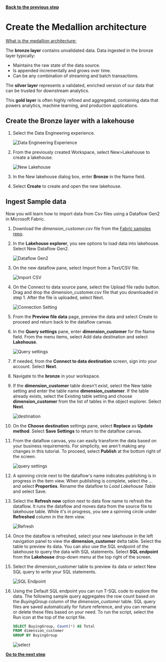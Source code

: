 [**Back to the previous step**](/FromZeroToHero_Parma/Analytics%20-%20How%20To%20Proceed/1_Create_MS_Fabric_workspace.md)

# Create the Medallion architecture

[What is the medallion architecture:](https://learn.microsoft.com/en-us/azure/databricks/lakehouse/medallion)

The **bronze layer** contains unvalidated data. Data ingested in the bronze layer typically:

- Maintains the raw state of the data source.
- Is appended incrementally and grows over time.
- Can be any combination of streaming and batch transactions.

The **silver layer** represents a validated, enriched version of our data that can be trusted for downstream analytics.

This **gold layer** is often highly refined and aggregated, containing data that powers analytics, machine learning, and production applications.

## Create the Bronze layer with a lakehouse

1. Select the Data Engineering experience.

    ![Data Engineering Experience](../Images/select-data-engineering-experience.png)

2. From the previously created Workspace, select New>Lakehouse to create a lakehouse.

    ![New Lakehouse](../Images/new-lakehouse.png)

3. In the New lakehouse dialog box, enter **Bronze** in the Name field.
4. Select **Create** to create and open the new lakehouse.

## Ingest Sample data

Now you will learn how to import data from Csv files using a Dataflow Gen2 in Microsoft Fabric.

1. Download the *dimension_customer.csv* file from the [Fabric samples repo](https://github.com/microsoft/fabric-samples/blob/689e78676174d4627fc3855165bde9100cb4d19e/docs-samples/data-engineering/dimension_customer.csv).
2. In the **Lakehouse explorer**, you see options to load data into lakehouse. Select New Dataflow Gen2.

    ![Dataflow Gen2](/FromZeroToHero_Parma/Images/load-data-lakehouse-option.png)

3. On the new dataflow pane, select Import from a Text/CSV file.

    ![Import CSV](/FromZeroToHero_Parma/Images/import-from-csv.png)

4. On the Connect to data source pane, select the Upload file radio button. Drag and drop the dimension_customer.csv file that you downloaded in step 1. After the file is uploaded, select Next.

    ![Connection Setting](../Images/connection-settings-upload.png)

5. From the **Preview file data** page, preview the data and select Create to proceed and return back to the dataflow canvas.
6. In the **Query settings** pane, enter **dimension_customer** for the Name field. From the menu items, select Add data destination and select **Lakehouse**.

    ![Query settings](../Images/query-settings-add-destination.png)

7. If needed, from the **Connect to data destination** screen, sign into your account. Select **Next**.
8. Navigate to the **bronze** in your workspace.
9. If the **dimension_customer** table doesn't exist, select the New table setting and enter the table name **dimension_customer**. If the table already exists, select the Existing table setting and choose **dimension_customer** from the list of tables in the object explorer. Select **Next**.

    ![destination](../Images/choose-destination-table.png)

10. On the **Choose destination** settings pane, select **Replace** as **Update method**. Select **Save Settings** to return to the dataflow canvas.
11. From the dataflow canvas, you can easily transform the data based on your business requirements. For simplicity, we aren't making any changes in this tutorial. To proceed, select **Publish** at the bottom right of the screen.</br>  

    ![query settings](../Images/query-settings-publish.png)

12. A spinning circle next to the dataflow's name indicates publishing is in progress in the item view. When publishing is complete, select the ... and select **Properties**. Rename the dataflow to *Load Lakehouse Table* and select Save.
13. Select the **Refresh now** option next to data flow name to refresh the dataflow. It runs the dataflow and moves data from the source file to lakehouse table. While it's in progress, you see a spinning circle under **Refreshed** column in the item view.</br>  

    ![Refresh](../Images/dataflow-refresh-now.png)

14. Once the dataflow is refreshed, select your new lakehouse in the left navigation panel to view the **dimension_customer** delta table. Select the table to preview its data. You can also use the SQL endpoint of the lakehouse to query the data with SQL statements. Select **SQL endpoint** from the **Lakehouse** drop-down menu at the top right of the screen.
15. Select the dimension_customer table to preview its data or select New SQL query to write your SQL statements.</br>  

    ![SQL Endpoint](/FromZeroToHero_Parma/Images/warehouse-mode-new-sql.png)

16. Using the Default SQL endpoint you can run T-SQL code to explore the data. The following sample query aggregates the row count based on the *BuyingGroup* column of the *dimension_customer* table. SQL query files are saved automatically for future reference, and you can rename or delete these files based on your need. To run the script, select the Run icon at the top of the script file.
  
    ``` sql
    SELECT BuyingGroup, Count(*) AS Total
    FROM dimension_customer
    GROUP BY BuyingGroup
    ```

    ![select](/FromZeroToHero_Parma/Images/select%20run.png)

[**Go to the next step**](/FromZeroToHero_Parma/Analytics%20-%20How%20To%20Proceed/3_Explore_the_Default_Dataset.md)
